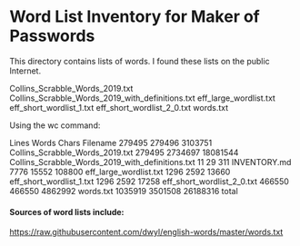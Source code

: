 # Word List Inventory for Maker of Passwords

This directory contains lists of words.  I found these lists on the public Internet.

Collins_Scrabble_Words_2019.txt
Collins_Scrabble_Words_2019_with_definitions.txt
eff_large_wordlist.txt
eff_short_wordlist_1.txt
eff_short_wordlist_2_0.txt
words.txt


Using the wc command:

  Lines    Words  Chars   Filename
  279495  279496 3103751 Collins_Scrabble_Words_2019.txt
  279495 2734697 18081544 Collins_Scrabble_Words_2019_with_definitions.txt
      11      29     311 INVENTORY.md
    7776   15552  108800 eff_large_wordlist.txt
    1296    2592   13660 eff_short_wordlist_1.txt
    1296    2592   17258 eff_short_wordlist_2_0.txt
  466550  466550 4862992 words.txt
 1035919 3501508 26188316 total


#### Sources of word lists include:

https://raw.githubusercontent.com/dwyl/english-words/master/words.txt
